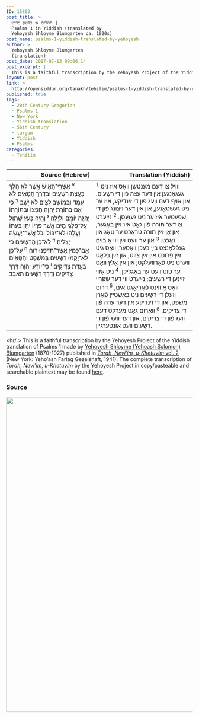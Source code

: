```yaml
---
ID: 15863
post_title: >
  תהלים א׳ בלשון ײִדיש |
  Psalms 1 in Yiddish (translated by
  Yehoyesh Shloyme Blumgarten ca. 1920s)
post_name: psalms-1-yiddish-translated-by-yehoyesh
author: >
  Yehoyesh Shloyme Blumgarten
  (translation)
post_date: 2017-07-13 09:06:14
post_excerpt: |
  This is a faithful transcription by the Yehoyesh Project of the Yiddish translation of Psalms 1 made by <a href="http://en.wikipedia.org/wiki/Yehoash_%28Blumgarten%29">Yehoyesh Shloyme (Yehoash Solomon) Blumgarten</a> (1870-1927) published in <em><a href="https://archive.org/details/nybc210565">Torah, Neviʼim, u-Khetuvim</em> vol. 2</a> (New York: Yehoʼash Farlag Gezelshaft, 1941). The complete transcription of <em>Torah, Neviʼim, u-Khetuvim</em> by the Yehoyesh Project in copy/pasteable and searchable plaintext may be found <a href="http://opensiddur.org/keriyat-hatorah/tanakh/yehoyeshs-yiddish-translation-of-the-tanakh/">here</a>.
layout: post
link: >
  http://opensiddur.org/tanakh/tehilim/psalms-1-yiddish-translated-by-yehoyesh/
published: true
tags:
  - 20th Century Gregorian
  - Psalms 1
  - New York
  - Yiddish translation
  - 56th Century
  - targum
  - Yiddish
  - Psalms
categories:
  - Tehilim
---
```

<table  class="copyright" style="margin-left: auto;margin-right: auto;" class="draggable">
<thead><tr><th id="x" style="text-align: right;">Source (Hebrew)</th><th style="text-align: right;">Translation (Yiddish)</th></tr></thead>
<tbody>
<tr><td style="vertical-align:top;" width="46%">
<div class="liturgy"><span lang="he">
<sup>א</sup>&nbsp;אַשְׁרֵי־הָאִישׁ אֲשֶׁר לֹא הָלַךְ בַּעֲצַת רְשָׁעִים וּבְדֶרֶךְ חַטָּאִים לֹא עָמָד וּבְמוֹשַׁב לֵצִים לֹא יָשָׁב׃ <sup>ב</sup>&nbsp;כִּי אִם בְּתוֹרַת יְהוָה חֶפְצוֹ וּבְתוֹרָתוֹ יֶהְגֶּה יוֹמָם וָלָיְלָה׃ <sup>ג</sup>&nbsp;וְהָיָה כְּעֵץ שָׁתוּל עַל־פַּלְגֵי מָיִם אֲשֶׁר פִּרְיוֹ יִתֵּן בְּעִתּוֹ וְעָלֵהוּ לֹא־יִבּוֹל וְכֹל אֲשֶׁר־יַעֲשֶׂה יַצְלִיחַ׃ <sup>ד</sup>&nbsp;לֹא־כֵן הָרְשָׁעִים כִּי אִם־כַּמֹּץ אֲ‍שֶׁר־תִּדְּפֶנּוּ רוּחַ׃ <sup>ה</sup>&nbsp;עַל־כֵּן לֹא־יָקֻמוּ רְשָׁעִים בַּמִּשְׁפָּט וְחַטָּאִים בַּעֲדַת צַדִּיקִים׃ <sup>ו</sup>&nbsp;כִּי־יוֹדֵעַ יְהוָה דֶּרֶךְ צַדִּיקִים וְדֶרֶךְ רְשָׁעִים תֹּאבֵד׃
</span></div></td>

<td style="vertical-align:top;" width="53%">
<div class="yiddish"><span lang="he">
<sup>1</sup>&nbsp;װױל צו דעם מענטשן װאָס איז ניט געגאַנגען אין דער עצה פֿון די רשָעים. 
און אױף דעם װעג פֿון די זינדיקע, 
איז ער ניט געשטאַנען, 
און אין דער זיצונג פֿון די שפּעטער
איז ער ניט געזעסן. 
<sup>2</sup>&nbsp;נײַערט צו דער תּורה פֿון גאָט איז זײַן באַגער, 
און אָן זײַן תּורה טראַכט ער טאָג און נאַכט. 
<sup>3</sup>&nbsp;און ער װעט זײַן װי אַ בױם געפֿלאַנצט בײַ בעכן װאַסער, 
װאָס גיט זײַן פֿרוכט אין זײַן צײַט, און זײַן בלאַט װערט ניט פֿאַרװעלקט;
און אין אַלץ װאָס ער טוט װעט ער באַגליקן. 
<sup>4</sup>&nbsp;ניט אַזױ זײַנען די רשָעים;
נײַערט װי דער שפּרײ װאָס אַ װינט פֿאַריאָגט אים, 
<sup>5</sup>&nbsp;דרום װעלן די רשָעים ניט באַשטײן פֿאַרן משפּט, 
און די זינדיקע אין דער עדה פֿון די צדיקים, 
<sup>6</sup>&nbsp;װאָרום גאָט מערקט דעם װעג פֿון די צדיקים, 
און דער װעג פֿון די רשָעים װעט אונטערגײן.</span></div></td>
</tr>
</tbody>
</tbody></table>

<hr/ >
This is a faithful transcription by the Yehoyesh Project of the Yiddish translation of Psalms 1 made by <a href="http://en.wikipedia.org/wiki/Yehoash_%28Blumgarten%29">Yehoyesh Shloyme (Yehoash Solomon) Blumgarten</a> (1870-1927) published in <em><a href="https://archive.org/details/nybc210565">Torah, Neviʼim, u-Khetuvim</em> vol. 2</a> (New York: Yehoʼash Farlag Gezelshaft, 1941). The complete transcription of <em>Torah, Neviʼim, u-Khetuvim</em> by the Yehoyesh Project in copy/pasteable and searchable plaintext may be found <a href="http://opensiddur.org/keriyat-hatorah/tanakh/yehoyeshs-yiddish-translation-of-the-tanakh/">here</a>.

<h3>Source</h3>

<a href="https://archive.org/stream/torahneviimukhet02yeho#page/991/mode/2up"><img src="http://opensiddur.org/wp-content/uploads/2017/07/Psalms-1-Yehoyesh-771x1024.png" alt="" width="640" height="850" class="alignnone size-large wp-image-15868" /></a>



